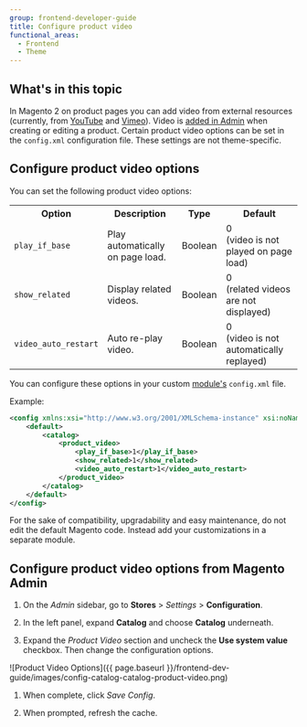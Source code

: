 ```yaml
---
group: frontend-developer-guide
title: Configure product video
functional_areas:
  - Frontend
  - Theme
---
```


## What's in this topic

In Magento 2 on product pages you can add video from external resources (currently, from [YouTube](https://youtube.com) and [Vimeo](https://vimeo.com/)). Video is [added in Admin](https://docs.magento.com/user-guide/catalog/product-video.html) when creating or editing a product.
Certain product video options can be set in the `config.xml` configuration file. These settings are not theme-specific.

## Configure product video options

You can set the following product video options:

<table>
  <tbody>
    <tr>
      <th>Option</th>
      <th>Description</th>
      <th colspan="1">Type</th>
      <th>Default</th>
    </tr>
    <tr>
      <td colspan="1">
        <code>play_if_base</code>
      </td>
      <td colspan="1">Play automatically on page load.</td>
      <td colspan="1">
        Boolean
      </td>
      <td colspan="1">
        0 <br />
(video is not played on page load)
      </td>
    </tr>
    <tr>
      <td colspan="1">
        <code>show_related</code>
      </td>
      <td colspan="1">Display related videos.</td>
      <td colspan="1">
Boolean
      </td>
<td>
0 <br />
(related videos are not displayed)
</td>
    </tr>
    <tr>
      <td colspan="1">
        <code>video_auto_restart</code>
      </td>
      <td colspan="1">Auto re-play video.</td>
      <td colspan="1">
Boolean
      </td>
<td>
0 <br />
(video is not automatically replayed)
</td>
    </tr>
  </tbody>
</table>

You can configure these options in your custom [module's](https://glossary.magento.com/module) `config.xml` file.

Example:

```xml
<config xmlns:xsi="http://www.w3.org/2001/XMLSchema-instance" xsi:noNamespaceSchemaLocation="urn:magento:module:Magento_Store:etc/config.xsd">
    <default>
        <catalog>
            <product_video>
                <play_if_base>1</play_if_base>
                <show_related>1</show_related>
                <video_auto_restart>1</video_auto_restart>
            </product_video>
        </catalog>
    </default>
</config>
```

For the sake of compatibility, upgradability and easy maintenance, do not edit the default Magento code. Instead add your customizations in a separate module.

## Configure product video options from Magento Admin

1. On the _Admin_ sidebar, go to **Stores** > _Settings_ > **Configuration**.

1. In the left panel, expand **Catalog** and choose **Catalog** underneath.

1. Expand the _Product Video_ section and uncheck the **Use system value** checkbox. Then change the configuration options.

![Product Video Options]({{ page.baseurl }}/frontend-dev-guide/images/config-catalog-catalog-product-video.png)

1. When complete, click _Save Config_.

1. When prompted, refresh the cache.
